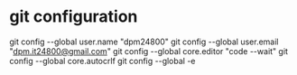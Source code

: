 # git configuration
git config --global user.name "dpm24800"
git config --global user.email "dpm.it24800@gmail.com"
git config --global core.editor "code --wait"
git config --global core.autocrlf
git config --global -e
